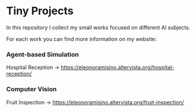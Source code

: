 # Tiny Projects

In this repository I collect my small works focused on different AI subjects.

For each work you can find more information on my website:

### Agent-based Simulation
Hospital Reception -> https://eleonoramisino.altervista.org/hospital-reception/

### Computer Vision
Fruit Inspection -> https://eleonoramisino.altervista.org/fruit-inspection/
